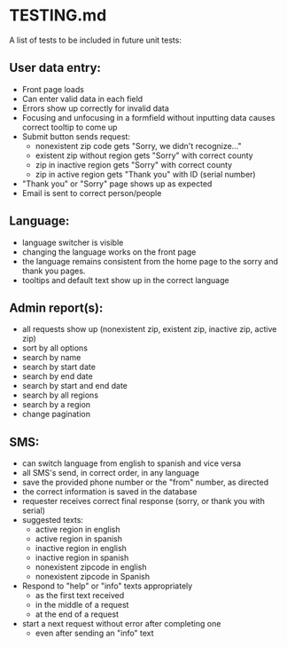 # TESTING.md

A list of tests to be included in future unit tests:

## User data entry:

- Front page loads
- Can enter valid data in each field
- Errors show up correctly for invalid data
- Focusing and unfocusing in a formfield without inputting data causes
  correct tooltip to come up 
- Submit button sends request:
  - nonexistent zip code gets "Sorry, we didn't recognize..."
  - existent zip without region gets "Sorry" with correct county
  - zip in inactive region gets "Sorry" with correct county
  - zip in active region gets "Thank you" with ID (serial number)
- "Thank you" or "Sorry" page shows up as expected
- Email is sent to correct person/people

## Language:

- language switcher is visible
- changing the language works on the front page
- the language remains consistent from the home page to the sorry and
  thank you pages.
- tooltips and default text show up in the correct language

## Admin report(s):

- all requests show up (nonexistent zip, existent zip, inactive zip,
  active zip)
- sort by all options
- search by name
- search by start date
- search by end date
- search by start and end date
- search by all regions
- search by a region
- change pagination

## SMS:

- can switch language from english to spanish and vice versa
- all SMS's send, in correct order, in any language
- save the provided phone number or the "from" number, as directed
- the correct information is saved in the database
- requester receives correct final response (sorry, or thank you with serial)
- suggested texts:
  - active region in english
  - active region in spanish
  - inactive region in english
  - inactive region in spanish
  - nonexistent zipcode in english
  - nonexistent zipcode in Spanish
- Respond to "help" or "info" texts appropriately
  - as the first text received
  - in the middle of a request
  - at the end of a request
- start a next request without error after completing one
  - even after sending an "info" text